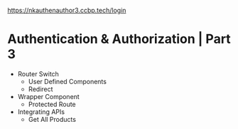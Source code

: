 https://nkauthenauthor3.ccbp.tech/login

# Authentication & Authorization | Part 3

- Router Switch
  - User Defined Components
  - Redirect
- Wrapper Component
  - Protected Route
- Integrating APIs
  - Get All Products

